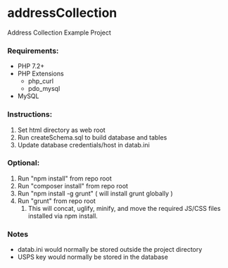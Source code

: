 # addressCollection
Address Collection Example Project

### Requirements:

- PHP 7.2+
- PHP Extensions
  - php_curl
  - pdo_mysql
- MySQL

### Instructions:

1. Set html directory as web root
2. Run createSchema.sql to build database and tables
2. Update database credentials/host in datab.ini


### Optional:

1. Run "npm install" from repo root
2. Run "composer install" from repo root
3. Run "npm install -g grunt" ( will install grunt globally )
4. Run "grunt" from repo root
   1. This will concat, uglify, minify, and move the required JS/CSS files installed via npm install.

### Notes
- datab.ini would normally be stored outside the project directory
- USPS key would normally be stored in the database

